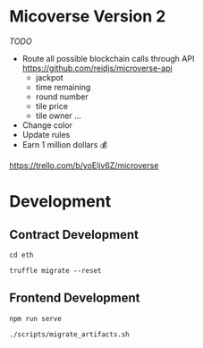 
# Micoverse Version 2

_TODO_

- Route all possible blockchain calls through API https://github.com/reidjs/microverse-api
  - jackpot
  - time remaining
  - round number
  - tile price
  - tile owner
  ...
- Change color
- Update rules
- Earn 1 million dollars :moneybag:

https://trello.com/b/yoEljv6Z/microverse


# Development 

## Contract Development
`cd eth`

`truffle migrate --reset`

## Frontend Development
`npm run serve`

`./scripts/migrate_artifacts.sh`

